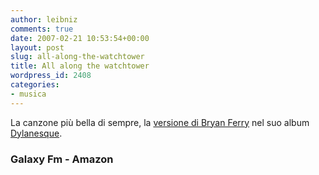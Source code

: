 ```yaml
---
author: leibniz
comments: true
date: 2007-02-21 10:53:54+00:00
layout: post
slug: all-along-the-watchtower
title: All along the watchtower
wordpress_id: 2408
categories:
- musica
---
```


La canzone più bella di sempre, la [versione di Bryan Ferry](http://galaxyfm.blogspot.com/2007/02/ms-que-esto.html) nel suo album [Dylanesque](http://www.amazon.com/Dylanesque-Bryan-Ferry/dp/B000N0W9MO/sr=8-2/qid=1172043364/ref=pd_bbs_sr_2/104-8938777-9144709?ie=UTF8&s=music).


### Galaxy Fm - Amazon
